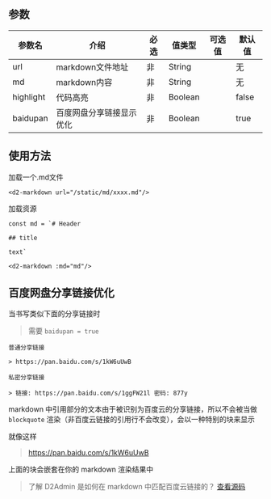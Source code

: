 ## 参数

| 参数名 | 介绍 | 必选 | 值类型 | 可选值 | 默认值 |
| --- | --- | --- | --- | --- | --- |
| url | markdown文件地址 | 非 | String |  | 无 |
| md | markdown内容 | 非 | String |  | 无 |
| highlight | 代码高亮 | 非 | Boolean |  | false |
| baidupan | 百度网盘分享链接显示优化 | 非 | Boolean |  | true |

## 使用方法

加载一个.md文件

```
<d2-markdown url="/static/md/xxxx.md"/>
```

加载资源

```
const md = `# Header

## title

text`

<d2-markdown :md="md"/>
```

## 百度网盘分享链接优化

当书写类似下面的分享链接时

> 需要 `baidupan = true`

```
普通分享链接

> https://pan.baidu.com/s/1kW6uUwB

私密分享链接

> 链接: https://pan.baidu.com/s/1ggFW21l 密码: 877y
```

markdown 中引用部分的文本由于被识别为百度云的分享链接，所以不会被当做 `blockquote` 渲染（非百度云链接的引用行不会改变），会以一种特别的块来显示

就像这样

> https://pan.baidu.com/s/1kW6uUwB

上面的块会嵌套在你的 markdown 渲染结果中

> 了解 D2Admin 是如何在 markdown 中匹配百度云链接的？ [查看源码](https://github.com/FairyEver/d2admin-vue-element/blob/master/src/components/core/Markdown/plugin/baidupan.js)